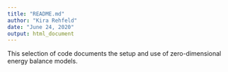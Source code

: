 ```yaml
---
title: "README.md"
author: "Kira Rehfeld"
date: "June 24, 2020"
output: html_document
---
```


This selection of code documents the setup and use of zero-dimensional energy balance models.